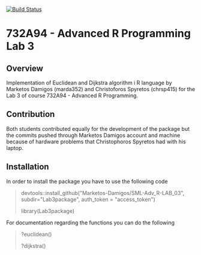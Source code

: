 [![Build Status](https://app.travis-ci.com/Marketos-Damigos/SML-Adv_R-LAB_03.svg?token=gRD797XfREbR65fpuoXy&branch=main)](https://app.travis-ci.com/Marketos-Damigos/SML-Adv_R-LAB_03)

# 732A94 - Advanced R Programming  Lab 3
## Overview
Implementation of Euclidean and Dijkstra algorithm i R language by Marketos Damigos (marda352) and Christoforos Spyretos (chrsp415) for the Lab 3 of course 732A94 - Advanced R Programming.

## Contribution
Both students contributed equally for the development of the package but the commits pushed through Marketos Damigos account and machine because of hardware problems that Christophoros Spyretos had with his laptop.

## Installation
In order to install the package you have to use the following code

> devtools::install_github("Marketos-Damigos/SML-Adv_R-LAB_03", subdir="Lab3package", auth_token = "access_token")
> 
> library(Lab3package)

For documentation regarding the functions you can do the following

> ?euclidean()
> 
> ?dijkstra()
